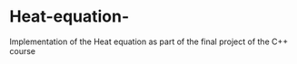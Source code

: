 # Heat-equation-

Implementation of the Heat equation as part of the final project of the C++ course
